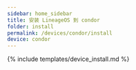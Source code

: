```yaml
---
sidebar: home_sidebar
title: 安装 LineageOS 到 condor
folder: install
permalink: /devices/condor/install
device: condor
---
```

{% include templates/device_install.md %}
